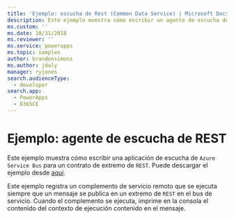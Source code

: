 ```yaml
---
title: 'Ejemplo: escucha de Rest (Common Data Service) | Microsoft Docs'
description: Este ejemplo muestra cómo escribir un agente de escucha de Azure Service Bus para un contrato de extremo REST.
ms.custom: ''
ms.date: 10/31/2018
ms.reviewer: ''
ms.service: powerapps
ms.topic: samples
author: brandonsimons
ms.author: jdaly
manager: ryjones
search.audienceType:
  - developer
search.app:
  - PowerApps
  - D365CE
---
```

# <a name="sample-rest-listener"></a>Ejemplo: agente de escucha de REST

<!-- https://docs.microsoft.com/dynamics365/customer-engagement/developer/sample-rest-listener -->

Este ejemplo muestra cómo escribir una aplicación de escucha de `Azure Service Bus` para un contrato de extremo de `REST`. Puede descargar el ejemplo desde [aquí](https://github.com/Microsoft/PowerApps-Samples/tree/master/cds/orgsvc/C%23/RESTListener).

Este ejemplo registra un complemento de servicio remoto que se ejecuta siempre que un mensaje se publica en un extremo de `REST` en el bus de servicio. Cuando el complemento se ejecuta, imprime en la consola el contenido del contexto de ejecución contenido en el mensaje.
